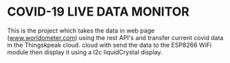 # COVID-19 LIVE DATA MONITOR
This is the project which takes the data in web page (www.worldometer.com) using the rest API's and transfer current covid data in the Thingskpeak cloud. cloud with send the data to the ESP8266 WiFi module then display it using a I2c liquidCrystal display.
